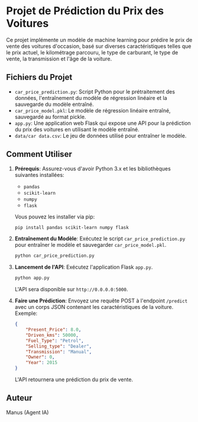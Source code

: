 # Projet de Prédiction du Prix des Voitures

Ce projet implémente un modèle de machine learning pour prédire le prix de vente des voitures d'occasion, basé sur diverses caractéristiques telles que le prix actuel, le kilométrage parcouru, le type de carburant, le type de vente, la transmission et l'âge de la voiture.

## Fichiers du Projet

- `car_price_prediction.py`: Script Python pour le prétraitement des données, l'entraînement du modèle de régression linéaire et la sauvegarde du modèle entraîné.
- `car_price_model.pkl`: Le modèle de régression linéaire entraîné, sauvegardé au format pickle.
- `app.py`: Une application web Flask qui expose une API pour la prédiction du prix des voitures en utilisant le modèle entraîné.
- `data/car data.csv`: Le jeu de données utilisé pour entraîner le modèle.

## Comment Utiliser

1.  **Prérequis**: Assurez-vous d'avoir Python 3.x et les bibliothèques suivantes installées:
    -   `pandas`
    -   `scikit-learn`
    -   `numpy`
    -   `flask`

    Vous pouvez les installer via pip:
    ```bash
    pip install pandas scikit-learn numpy flask
    ```

2.  **Entraînement du Modèle**: Exécutez le script `car_price_prediction.py` pour entraîner le modèle et sauvegarder `car_price_model.pkl`.
    ```bash
    python car_price_prediction.py
    ```

3.  **Lancement de l'API**: Exécutez l'application Flask `app.py`.
    ```bash
    python app.py
    ```
    L'API sera disponible sur `http://0.0.0.0:5000`.

4.  **Faire une Prédiction**: Envoyez une requête POST à l'endpoint `/predict` avec un corps JSON contenant les caractéristiques de la voiture. Exemple:

    ```json
    {
        "Present_Price": 8.0,
        "Driven_kms": 50000,
        "Fuel_Type": "Petrol",
        "Selling_type": "Dealer",
        "Transmission": "Manual",
        "Owner": 0,
        "Year": 2015
    }
    ```

    L'API retournera une prédiction du prix de vente.

## Auteur

Manus (Agent IA)


